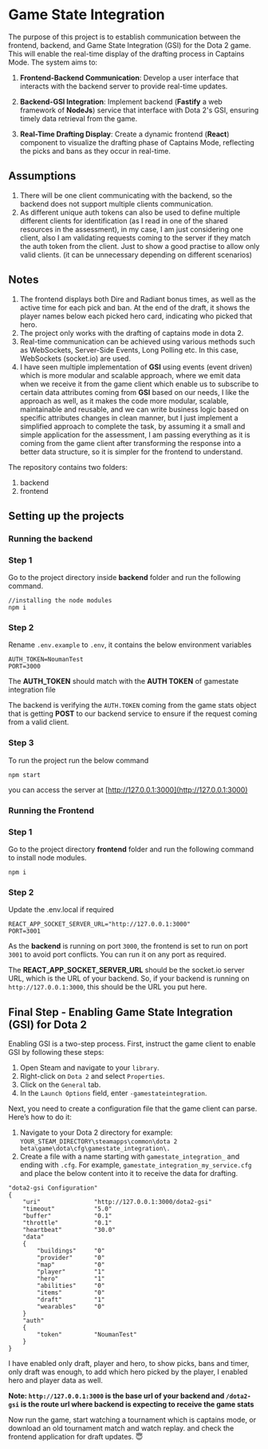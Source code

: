 # Game State Integration
The purpose of this project is to establish communication between the frontend, backend, and Game State Integration (GSI) for the Dota 2 game. This will enable the real-time display of the drafting process in Captains Mode. The system aims to:

1. **Frontend-Backend Communication**: Develop a user interface that interacts with the backend server to provide real-time updates.

2. **Backend-GSI Integration**: Implement backend (**Fastify** a web framework of **NodeJs**) service that interface with Dota 2's GSI, ensuring timely data retrieval from the game.

3. **Real-Time Drafting Display**: Create a dynamic frontend (**React**) component to visualize the drafting phase of Captains Mode, reflecting the picks and bans as they occur in real-time.

## Assumptions
1. There will be one client communicating with the backend, so the backend does not support multiple clients communication.
2. As different unique auth tokens can also be used to define multiple different clients for identification (as I read in one of the shared resources in the assessment), in my case, I am just considering one client, also I am validating requests coming to the server if they match the auth token from the client. Just to show a good practise to allow only valid clients. (it can be unnecessary depending on different scenarios)
## Notes
1. The frontend displays both Dire and Radiant bonus times, as well as the active time for each pick and ban. At the end of the draft, it shows the player names below each picked hero card, indicating who picked that hero.
2. The project only works with the drafting of captains mode in dota 2.
3. Real-time communication can be achieved using various methods such as WebSockets, Server-Side Events, Long Polling etc. In this case, WebSockets (socket.io) are used.
4. I have seen multiple implementation of **GSI** using events (event driven) which is more modular and scalable approach, where we emit data when we receive it from the game client which enable us to subscribe to certain data attributes coming from **GSI** based on our needs, I like the approach as well, as it makes the code more modular, scalable, maintainable and reusable, and we can write business logic based on specific attributes changes in clean manner, but I just implement a simplified approach to complete the task, by assuming it a small and simple application for the assessment, I am passing everything as it is coming from the game client after transforming the response into a better data structure, so it is simpler for the frontend to understand.

The repository contains two folders:
1. backend
2. frontend

## Setting up the projects

### Running the backend

### Step 1

Go to the project directory inside **backend** folder and run the following command.

```
//installing the node modules
npm i
```
### Step 2

Rename `.env.example` to `.env`, it contains the below environment variables

```
AUTH_TOKEN=NoumanTest
PORT=3000
```

The **AUTH_TOKEN** should match with the **AUTH TOKEN** of gamestate integration file

The backend is verifying the `AUTH.TOKEN` coming from the game stats object 
that is getting **POST** to our backend service
to ensure if the request coming from a valid client.

### Step 3

To run the project run the below command
```
npm start
```

you can access the server at [http://127.0.0.1:3000](http://127.0.0.1:3000)

### Running the Frontend

### Step 1
Go to the project directory **frontend** folder and run the following command to install node modules.
```
npm i
```

### Step 2

Update the .env.local if required

```
REACT_APP_SOCKET_SERVER_URL="http://127.0.0.1:3000"
PORT=3001
```

As the **backend** is running on port `3000`, the frontend is set to run on port `3001` to avoid port conflicts. You can run it on any port as required.

The **REACT_APP_SOCKET_SERVER_URL** should be the socket.io server URL, which is the URL of your backend. So, if your backend is running on `http://127.0.0.1:3000`, this should be the URL you put here.

## Final Step - Enabling Game State Integration (GSI) for Dota 2

Enabling GSI is a two-step process. First, instruct the game client to enable GSI by following these steps:

1. Open Steam and navigate to your `library`.
2. Right-click on `Dota 2` and select `Properties`.
3. Click on the `General` tab.
4. In the `Launch Options` field, enter `-gamestateintegration`.

Next, you need to create a configuration file that the game client can parse. Here’s how to do it:

1. Navigate to your Dota 2 directory for example: `YOUR_STEAM_DIRECTORY\steamapps\common\dota 2 beta\game\dota\cfg\gamestate_integration\.`
2. Create a file with a name starting with `gamestate_integration_` and ending with `.cfg`. For example, `gamestate_integration_my_service.cfg` and place the below content into it to receive the data for drafting.

```
"dota2-gsi Configuration"
{
    "uri"               "http://127.0.0.1:3000/dota2-gsi"
    "timeout"           "5.0"
    "buffer"            "0.1"
    "throttle"          "0.1"
    "heartbeat"         "30.0"
    "data"
    {
        "buildings"     "0"
        "provider"      "0"
        "map"           "0"
        "player"        "1"
        "hero"          "1"
        "abilities"     "0"
        "items"         "0"
        "draft"         "1"
        "wearables"     "0"
    }
    "auth"
    {
        "token"         "NoumanTest"
    }
}

```

I have enabled only draft, player and hero, to show picks, bans and timer, only draft was enough, to add which hero picked by the player, I enabled hero and player data as well.

**Note: `http://127.0.0.1:3000` is the base url of your backend and `/dota2-gsi` is the route url where backend is expecting to receive the game stats** 

Now run the game, start watching a tournament which is captains mode, or download an old tournament match and watch replay.
and check the frontend application for draft updates. :innocent:

